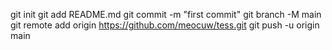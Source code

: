 git init
git add README.md
git commit -m "first commit"
git branch -M main
git remote add origin https://github.com/meocuw/tess.git
git push -u origin main
